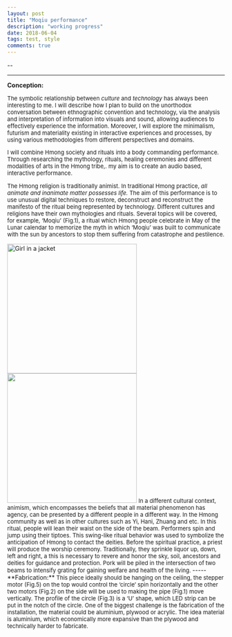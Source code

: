 ```yaml
---
layout: post
title: "Moqiu performance"
description: "working progress"
date: 2018-06-04
tags: test, style
comments: true
---
```


--

-----

**Conception:**
<font size="2">

The symbolic relationship between *culture* and *technology* has always been interesting to me. I will describe how I plan to build on the unorthodox conversation between ethnographic convention and technology, via the analysis and interpretation of information into visuals and sound, allowing audiences to effectively experience the information. Moreover, I will explore the minimalism, futurism and materiality existing in interactive experiences and processes, by using various methodologies from different perspectives and domains.

I will combine Hmong society and rituals into a body commanding performance. Through researching the mythology, rituals, healing ceremonies and different modalities of arts in the Hmong tribe,. my aim is to create an audio based, interactive performance.

The Hmong religion is traditionally animist. In traditional Hmong practice, *all animate and inanimate matter possesses life.* The aim of this performance is to use unusual digital techniques to restore, deconstruct and reconstruct the manifesto of the ritual being represented by technology. Different cultures and religions have their own mythologies and rituals. Several topics will be covered, for example, ‘Moqiu’ (Fig.1), a ritual which Hmong people celebrate in May of the Lunar calendar to memorize the myth in which ‘Moqiu’ was built to communicate with the sun by ancestors to stop them suffering from catastrophe and pestilence.
</font>

<img src="friendred_blog/assets/images/moqiu.jpg" alt="Girl in a jacket" width="300">
<img src="friendred_blog/assets/images/moqiu.jpg" width="300">

<font size="2">
In a different cultural context, animism, which encompasses the beliefs that all material phenomenon has agency, can be presented by a different people in a different way. In the Hmong community as well as in other cultures such as Yi, Hani, Zhuang and etc. In this ritual, people will lean their waist on the side of the beam. Performers spin and jump using their tiptoes. This swing-like ritual behavior was used to symbolize the anticipation of Hmong to contact the deities.  Before the spiritual practice, a priest will produce the worship ceremony. Traditionally, they sprinkle liquor up, down, left and right, a this is necessary to revere and honor the sky, soil, ancestors and deities for guidance and protection. Pork will be piled in the intersection of two beams to intensify grating for gaining welfare and health of the living.
</font>
-----
**Fabrication:**
<font size="2">
This piece ideally should be hanging on the ceiling, the stepper motor (Fig.5) on the top would control the ‘circle’ spin horizontally and the other two motors (Fig.2) on the side will be used to making the pipe (Fig.1) move vertically. The profile of the circle (Fig.3) is a ‘U’ shape, which LED strip can be put in the notch of the circle.
One of the biggest challenge is the fabrication of the installation, the material could be aluminium, plywood or acrylic. The idea material is aluminium, which economically more expansive than the plywood and technically harder to fabricate.
</font>
